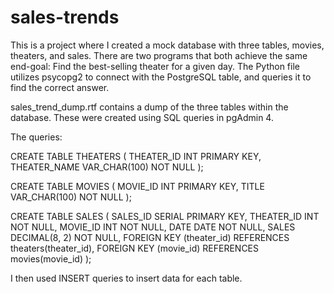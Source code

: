 # sales-trends

This is a project where I created a mock database with three tables, movies, theaters, and sales. There are two programs that both achieve the same end-goal: Find the best-selling theater for a given day.
The Python file utilizes psycopg2 to connect with the PostgreSQL table, and queries it to find the correct answer.

sales_trend_dump.rtf contains a dump of the three tables within the database. These were created using SQL queries in pgAdmin 4.

The queries:

CREATE TABLE THEATERS (
	THEATER_ID INT PRIMARY KEY,
	THEATER_NAME VAR_CHAR(100) NOT NULL
);

CREATE TABLE MOVIES (
	MOVIE_ID INT PRIMARY KEY,
	TITLE VAR_CHAR(100) NOT NULL
);

CREATE TABLE SALES (
	SALES_ID SERIAL PRIMARY KEY,
	THEATER_ID INT NOT NULL,
	MOVIE_ID INT NOT NULL,
	DATE DATE NOT NULL,
	SALES DECIMAL(8, 2) NOT NULL,
	FOREIGN KEY (theater_id) REFERENCES theaters(theater_id),
    FOREIGN KEY (movie_id) REFERENCES movies(movie_id)
);

I then used INSERT queries to insert data for each table.
